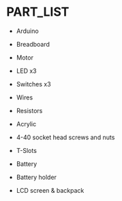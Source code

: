 # PART_LIST

- Arduino

- Breadboard

- Motor

- LED x3

- Switches x3

- Wires

- Resistors

- Acrylic

- 4-40 socket head screws and nuts

- T-Slots

- Battery

- Battery holder

- LCD screen & backpack